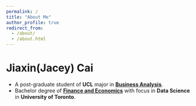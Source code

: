 ```yaml
---
permalink: /
title: "About Me"
author_profile: true
redirect_from: 
  - /about/
  - /about.html
---
```


# Jiaxin(Jacey) Cai

- A post-graduate student of **UCL** major in **[Business Analysis](https://www.ucl.ac.uk/prospective-students/graduate/taught-degrees/business-analytics-msc)**. 
- Bachelor degree of **[Finance and Economics](https://artsci.calendar.utoronto.ca/program/asspe2038)** with focus in **Data Science** in **University of Toronto**.
